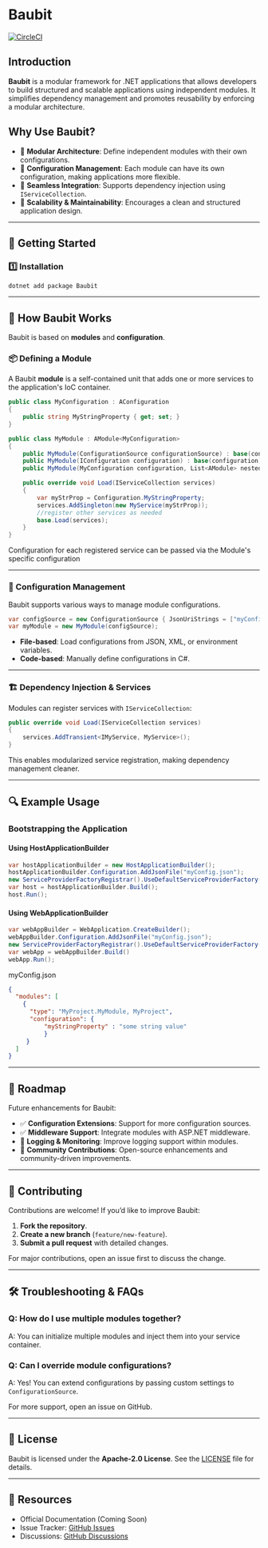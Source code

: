 # Baubit

[![CircleCI](https://dl.circleci.com/status-badge/img/circleci/TpM4QUH8Djox7cjDaNpup5/2zTgJzKbD2m3nXCf5LKvqS/tree/main.svg?style=svg&circle-token=CCIPRJ_Laqns3C4sRXuApqb6m3r4s_1b81262a15527abad719fc5e0cfbf205e5cef624)](https://dl.circleci.com/status-badge/redirect/circleci/TpM4QUH8Djox7cjDaNpup5/2zTgJzKbD2m3nXCf5LKvqS/tree/main)

## Introduction
**Baubit** is a modular framework for .NET applications that allows developers to build structured and scalable applications using independent modules. It simplifies dependency management and promotes reusability by enforcing a modular architecture.

## Why Use Baubit?
- 🚀 **Modular Architecture**: Define independent modules with their own configurations.
- 🔧 **Configuration Management**: Each module can have its own configuration, making applications more flexible.
- 🔗 **Seamless Integration**: Supports dependency injection using `IServiceCollection`.
- 📏 **Scalability & Maintainability**: Encourages a clean and structured application design.

---

## 🚀 Getting Started

### 1️⃣ Installation

```
dotnet add package Baubit
```

---

## 📌 How Baubit Works

Baubit is based on **modules** and **configuration**.

### 📦 Defining a Module
A Baubit **module** is a self-contained unit that adds one or more services to the application's IoC container.

```csharp
public class MyConfiguration : AConfiguration
{
    public string MyStringProperty { get; set; }
}

public class MyModule : AModule<MyConfiguration>
{
    public MyModule(ConfigurationSource configurationSource) : base(configurationSource) { }
    public MyModule(IConfiguration configuration) : base(configuration) { }
    public MyModule(MyConfiguration configuration, List<AModule> nestedModules) : base(configuration, nestedModules) { }

    public override void Load(IServiceCollection services)
    {
        var myStrProp = Configuration.MyStringProperty;
        services.AddSingleton(new MyService(myStrProp));
        //register other services as needed
        base.Load(services);
    }
}
```
Configuration for each registered service can be passed via the Module's specific configuration

---

### 📁 Configuration Management
Baubit supports various ways to manage module configurations.

```csharp
var configSource = new ConfigurationSource { JsonUriStrings = ["myConfig.json"] };
var myModule = new MyModule(configSource);
```
- **File-based**: Load configurations from JSON, XML, or environment variables.
- **Code-based**: Manually define configurations in C#.

---

### 🏗 Dependency Injection & Services
Modules can register services with `IServiceCollection`:
```csharp
public override void Load(IServiceCollection services)
{
    services.AddTransient<IMyService, MyService>();
}
```
This enables modularized service registration, making dependency management cleaner.

---

## 🔍 Example Usage

### Bootstrapping the Application

#### Using HostApplicationBuilder

```csharp
var hostApplicationBuilder = new HostApplicationBuilder();
hostApplicationBuilder.Configuration.AddJsonFile("myConfig.json");
new ServiceProviderFactoryRegistrar().UseDefaultServiceProviderFactory(hostApplicationBuilder);
var host = hostApplicationBuilder.Build();
host.Run();
```

#### Using WebApplicationBuilder

```csharp
var webAppBuilder = WebApplication.CreateBuilder();
webAppBuilder.Configuration.AddJsonFile("myConfig.json");
new ServiceProviderFactoryRegistrar().UseDefaultServiceProviderFactory(webAppBuilder.Host);
var webApp = webAppBuilder.Build()
webApp.Run();
```

myConfig.json

```json
{
  "modules": [
    {
      "type": "MyProject.MyModule, MyProject",
      "configuration": {
          "myStringProperty" : "some string value"
          }
     }
  ]
}
```

---

## 📜 Roadmap
Future enhancements for Baubit:
- ✅ **Configuration Extensions**: Support for more configuration sources.
- ✅ **Middleware Support**: Integrate modules with ASP.NET middleware.
- 🚧 **Logging & Monitoring**: Improve logging support within modules.
- 🚧 **Community Contributions**: Open-source enhancements and community-driven improvements.

---

## 🤝 Contributing
Contributions are welcome! If you’d like to improve Baubit:
1. **Fork the repository**.
2. **Create a new branch** (`feature/new-feature`).
3. **Submit a pull request** with detailed changes.

For major contributions, open an issue first to discuss the change.

---

## 🛠 Troubleshooting & FAQs

### Q: How do I use multiple modules together?
A: You can initialize multiple modules and inject them into your service container.

### Q: Can I override module configurations?
A: Yes! You can extend configurations by passing custom settings to `ConfigurationSource`.

For more support, open an issue on GitHub.

---

## 📄 License
Baubit is licensed under the **Apache-2.0 License**. See the [LICENSE](LICENSE) file for details.

---

## 🔗 Resources
- Official Documentation (Coming Soon)
- Issue Tracker: [GitHub Issues](https://github.com/pnagoorkar/Baubit/issues)
- Discussions: [GitHub Discussions](https://github.com/pnagoorkar/Baubit/discussions)

